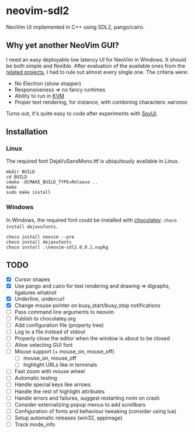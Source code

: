 # neovim-sdl2

NeoVim UI implemented in C++ using SDL2, pango/cairo.

## Why yet another NeoVim GUI?

I need an easy deployable low latency UI for NeoVim in Windows. It should be both simple and flexible.
After evaluation of the available ones from the [related projects](https://github.com/neovim/neovim/wiki/Related-projects#gui),
I had to rule out almost every single one. The criteria were:

- No Electron (show stopper)
- Responsiveness ⇒ no fancy runtimes
- Ability to run in [KVM](https://www.linux-kvm.org/page/Main_Page)
- Proper text rendering, for instance, with combining characters: на́голос

Turns out, it's quite easy to code after experiments with [SpyUI](https://github.com/sakhnik/nvim-gdb/blob/master/test/spy_ui.py).

## Installation

### Linux

The required font DejaVuSansMono.ttf is ubiquitously available in Linux. 

```
mkdir BUILD
cd BUILD
cmake -DCMAKE_BUILD_TYPE=Release ..
make
sudo make install
```

### Windows

In Windows, the required font could be installed with [chocolatey](https://community.chocolatey.org/packages/dejavufonts): `choco install dejavufonts`.

```
choco install neovim --pre
choco install dejavufonts
choco install .\neovim-sdl2.0.0.1.nupkg
```

## TODO

  - [x] Cursor shapes
  - [x] Use pango and cairo for text rendering and drawing => digraphs, ligatures whatnot
  - [x] Underline, undercurl
  - [x] Change mouse pointer on busy_start/busy_stop notifications
  - [ ] Pass command line arguments to neovim
  - [ ] Publish to chocolatey.org
  - [ ] Add configuration file (property tree)
  - [ ] Log to a file instead of stdout
  - [ ] Properly close the editor when the window is about to be closed
  - [ ] Allow selecting GUI font
  - [ ] Mouse support (+ mouse_on, mouse_off)
    - [ ] mouse_on, mouse_off
    - [ ] highlight URLs like in terminals
  - [ ] Fast zoom with mouse wheel
  - [ ] Automatic testing
  - [ ] Handle special keys like arrows
  - [ ] Handle the rest of highlight attributes
  - [ ] Handle errors and failures, suggest restarting nvim on crash
  - [ ] Consider externalizing popup menus to add scrollbars
  - [ ] Configuration of fonts and behaviour tweaking (consider using lua)
  - [ ] Setup automatic releases (win32, appimage)
  - [ ] Track mode_info
